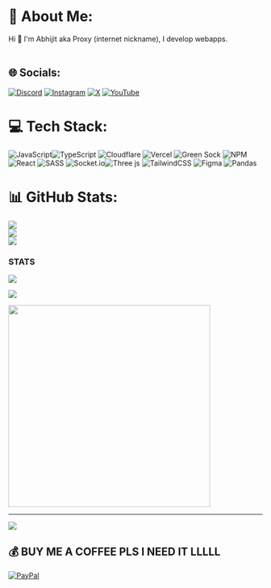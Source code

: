 # 💫 About Me:
Hi 👋 I'm Abhijit aka Proxy (internet nickname), I develop webapps.<br><br>


## 🌐 Socials:
[![Discord](https://img.shields.io/badge/Discord-%237289DA.svg?logo=discord&logoColor=white)](https://discord.gg/discord.gg/cypro) [![Instagram](https://img.shields.io/badge/Instagram-%23E4405F.svg?logo=Instagram&logoColor=white)](https://instagram.com/ptrdoxy) [![X](https://img.shields.io/badge/X-black.svg?logo=X&logoColor=white)](https://x.com/proxyxd_s) [![YouTube](https://img.shields.io/badge/YouTube-%23FF0000.svg?logo=YouTube&logoColor=white)](https://www.youtube.com/@ProxyXD) 

# 💻 Tech Stack:
![JavaScript](https://img.shields.io/badge/javascript-%23323330.svg?style=for-the-badge&logo=javascript&logoColor=%23F7DF1E)![TypeScript](https://img.shields.io/badge/typescript-%23007ACC.svg?style=for-the-badge&logo=typescript&logoColor=white) ![Cloudflare](https://img.shields.io/badge/Cloudflare-F38020?style=for-the-badge&logo=Cloudflare&logoColor=white) ![Vercel](https://img.shields.io/badge/vercel-%23000000.svg?style=for-the-badge&logo=vercel&logoColor=white) ![Green Sock](https://img.shields.io/badge/green%20sock-88CE02?style=for-the-badge&logo=greensock&logoColor=white) ![NPM](https://img.shields.io/badge/NPM-%23CB3837.svg?style=for-the-badge&logo=npm&logoColor=white) ![React](https://img.shields.io/badge/react-%2320232a.svg?style=for-the-badge&logo=react&logoColor=%2361DAFB) ![SASS](https://img.shields.io/badge/SASS-hotpink.svg?style=for-the-badge&logo=SASS&logoColor=white) ![Socket.io](https://img.shields.io/badge/Socket.io-black?style=for-the-badge&logo=socket.io&badgeColor=010101)![Three js](https://img.shields.io/badge/threejs-black?style=for-the-badge&logo=three.js&logoColor=white) ![TailwindCSS](https://img.shields.io/badge/tailwindcss-%2338B2AC.svg?style=for-the-badge&logo=tailwind-css&logoColor=white) ![Figma](https://img.shields.io/badge/figma-%23F24E1E.svg?style=for-the-badge&logo=figma&logoColor=white) ![Pandas](https://img.shields.io/badge/pandas-%23150458.svg?style=for-the-badge&logo=pandas&logoColor=white) 
# 📊 GitHub Stats:
![](https://github-readme-stats.vercel.app/api?username=Proxyy587&theme=dark&hide_border=false&include_all_commits=false&count_private=true)<br/>
![](https://github-readme-streak-stats.herokuapp.com/?user=Proxyy587&theme=dark&hide_border=false)<br/>
![](https://github-readme-stats.vercel.app/api/top-langs/?username=Proxyy587&theme=dark&hide_border=false&include_all_commits=false&count_private=true&layout=compact)

### STATS
![](https://quotes-github-readme.vercel.app/api?type=horizontal&theme=radical)

![](https://github-contributor-stats.vercel.app/api?username=Proxyy587&limit=5&theme=dark&combine_all_yearly_contributions=true)

<img src='https://encrypted-tbn0.gstatic.com/images?q=tbn:ANd9GcT3IfpT667bXajY8fuWdT0WMiqjxnfG_KedIw&s' style="height: 400px;"/>

---
[![](https://visitcount.itsvg.in/api?id=Proxyy587&icon=9&color=1)](https://visitcount.itsvg.in)

  ## 💰 BUY ME A COFFEE PLS I NEED IT LLLLL
  [![PayPal](https://img.shields.io/badge/PayPal-00457C?style=for-the-badge&logo=paypal&logoColor=white)](https://paypal.me/yosuprky) 

